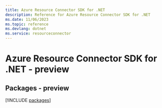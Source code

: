 ```yaml
---
title: Azure Resource Connector SDK for .NET
description: Reference for Azure Resource Connector SDK for .NET
ms.date: 11/06/2023
ms.topic: reference
ms.devlang: dotnet
ms.service: resourceconnector
---
```

# Azure Resource Connector SDK for .NET - preview
## Packages - preview
[!INCLUDE [packages](resource-connector-index.md)]